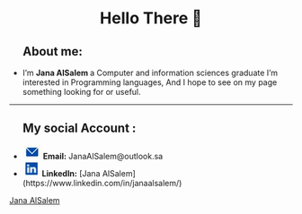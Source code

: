 <h1 align="center"> Hello There 👋</h1>


<ul>
<h2> About me:</h2>
<li><p>I’m <b>Jana AlSalem </b> a Computer and information sciences graduate
I’m interested in </b>Programming languages</b>, And I hope to see on my page something looking for or useful.  </p></li>
</ul>

<hr>

<ul>
<h2> My social Account :</h2>
<li> <img src="E_img.JPG" alt="campfire" /> <b>Email:</b> JanaAlSalem@outlook.sa </li>
<li> <img src="L_img.JPG" alt="campfire" /> <b>LinkedIn:</b> [Jana AlSalem](https://www.linkedin.com/in/janaalsalem/) </li>
</ul>

[Jana AlSalem](https://www.linkedin.com/in/janaalsalem/)



<!---
![campfire](E_img.JPG)

JanaYAlSalem/JanaYAlSalem is a ✨ special ✨ repository because its `README.md` (this file) appears on your GitHub profile.
You can click the Preview link to take a look at your changes.


<ul>
<h2 align="center"> Hello There 👋</h2>
<li>About me: </li>
<p>I’m <b>Jana AlSalem </b> a Computer and information sciences graduate
I’m interested in </b>Programming languages</b>, And I hope to see on my page something looking for or useful.  </p>

<hr>

<li> My social Account : </li>
 
 <img src="E_img.JPG" alt="campfire" /><p> Email: JanaAlSalem@outlook.sa </p> 
 <img src="L_img.JPG" alt="campfire" /><p> LinkedIn: </p> [@JanaAlSalem] (https://www.linkedin.com/in/janaalsalem)
</ul>
[@JanaAlSalem] (https://www.linkedin.com/in/janaalsalem)

--->
